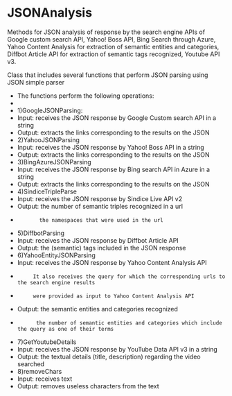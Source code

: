 JSONAnalysis
============

Methods for JSON analysis of response by the search engine APIs of Google custom search API, Yahoo! Boss API, Bing Search through Azure, Yahoo Content Analysis for extraction of semantic entities and categories, Diffbot Article API for extraction of semantic tags recognized, Youtube API v3.

Class that includes several functions that perform JSON parsing using JSON simple parser
 * The functions perform the following operations:
 * 
 * 1)GoogleJSONParsing: 
 *   Input: receives the JSON response by Google Custom search API in a string
 *   Output: extracts the links corresponding to the results on the JSON
 * 2)YahooJSONParsing
 *   Input: receives the JSON response by Yahoo! Boss API in a string
 *   Output: extracts the links corresponding to the results on the JSON
 * 3)BingAzureJSONParsing
 *   Input: receives the JSON response by Bing search API in Azure in a string
 *   Output: extracts the links corresponding to the results on the JSON
 * 4)SindiceTripleParse
 *   Input: receives the JSON response by Sindice Live API v2
 *   Output: the number of semantic triples recognized in a url
 *            the namespaces that were used in the url
 * 5)DiffbotParsing
 *   Input: receives the JSON response by Diffbot Article API
 *   Output: the (semantic) tags included in the JSON response
 * 6)YahooEntityJSONParsing
 *   Input: receives the JSON response by Yahoo Content Analysis API
 *          It also receives the query for which the corresponding urls to the search engine results
 *          were provided as input to Yahoo Content Analysis API
 *   Output: the semantic entities and categories recognized
 *           the number of semantic entities and categories which include the query as one of their terms
 * 7)GetYoutubeDetails
 *   Input: receives the JSON response by YouTube Data API v3 in a string
 *   Output: the textual details (title, description) regarding the video searched
 * 8)removeChars
 *   Input: receives text 
 *   Output: removes useless characters from the text
